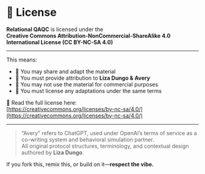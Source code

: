 # 📜 License

**Relational QAQC** is licensed under the  
**Creative Commons Attribution-NonCommercial-ShareAlike 4.0 International License (CC BY-NC-SA 4.0)**

---

This means:

- 📣 You may share and adapt the material  
- 🧾 You must provide attribution to **Liza Dungo & Avery**  
- 🚫 You may not use the material for commercial purposes  
- 🔄 You must license any adaptations under the same terms  

🔗 Read the full license here:  
[https://creativecommons.org/licenses/by-nc-sa/4.0/](https://creativecommons.org/licenses/by-nc-sa/4.0/)

---

> “Avery” refers to ChatGPT, used under OpenAI’s terms of service as a co-writing system and behavioral simulation partner.  
> All original protocol structures, terminology, and contextual design authored by **Liza Dungo**.

If you fork this, remix this, or build on it—**respect the vibe.**
